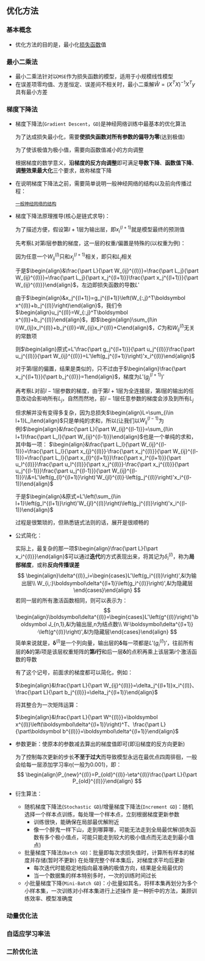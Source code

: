## 优化方法

### 基本概念

- 优化方法的目的是，最小化[损失函数](./2_各类任务及常用损失函数.md)值

### 最小二乘法

- 最小二乘法针对以`MSE`作为损失函数的模型，适用于小规模线性模型
- 在误差项零均值、方差恒定、误差间不相关时，最小二乘解$\hat W=(X^TX)^{-1}X^Ty$具有最小方差

### 梯度下降法

- 梯度下降法(`Gradient Descent`，`GD`)是神经网络训练中最基本的优化算法

  为了达成损失最小化，需要**使损失函数对所有参数的偏导为零**(达到极值)

  为了使该极值为极小值，需要向函数值减小的方向调整

  根据梯度的数学意义，**沿梯度的反方向调整**即可满足**导数下降**、**函数值下降**、**调整效果最大化**三个要求，故称梯度下降

- 在说明梯度下降法之前，需要简单说明一般神经网络的结构以及前向传播过程：

  [`一般神经网络的结构`](./6_一般神经网络的原理.md)

- 梯度下降法原理推导(核心是链式求导)：

  为了描述方便，假设第$l+1$层为输出层，即$x_i^{(l+1)}$就是模型最终的预测值

  先考察$L$对第$l$层参数的梯度，这一层的权重/偏置是特殊的(以权重为例)：

  因为任意一个$W_{ij}^{(l)}$只和$x_j^{(l+1)}$相关，即只和$L_j$相关

  于是$\begin{align}&\frac{\part L}{\part W_{ij}^{(l)}}=\frac{\part L_j}{\part W_{ij}^{(l)}}=\frac{\part L_j}{\part x_j^{(l+1)}}\frac{\part x_j^{(l+1)}}{\part W_{ij}^{(l)}}\end{align}$，左边即损失函数的导数$L'$

  由于$\begin{align}&x_j^{(l+1)}=g_j^{(l+1)}\left(W_{:,j}^T\boldsymbol x^{(l)}+b_j^{(l)}\right)\end{align}$，我们令$\begin{align}u_j^{(l)}=W_{:,j}^T\boldsymbol x^{(l)}+b_j^{(l)}\end{align}$，即$\begin{align}\sum_{l\in l}W_{lj}x_l^{(l)}+b_j^{(l)}=W_{ij}x_i^{(l)}+C\end{align}$，$C$为和$W_{ij}^{(l)}$无关的常数项

  则$\begin{align}原式=L'\frac{\part g_j^{(l+1)}}{\part u_j^{(l)}}\frac{\part u_j^{(l)}}{\part W_{ij}^{(l)}}=L'\left(g_j^{(l+1)}\right)'x_i^{(l)}\end{align}$

  对于第$l$层的偏置，结果是类似的，只不过由于$\begin{align}\frac{\part x_j^{(l+1)}}{\part b_j^{(l)}}=1\end{align}$，梯度为$L'\left(g_j^{(l+1)}\right)'$

  再考察$L$对前$l-1$层参数的梯度，由于第$l+1$层为全连接层，第$l$层的输出的任意改动会影响所有$L_j$，自然而然地，前$l-1$层任意参数的梯度会涉及到所有$L_j$

  但求解并没有变得多复杂，因为总损失$\begin{align}L=\sum_{i\in l+1}L_i\end{align}$只是单纯的求和，所以(让我们以$W_{ij}^{(l-1)}$为例)$\begin{align}&\frac{\part L}{\part W_{ij}^{(l-1)}}=\sum_{l\in l+1}\frac{\part L_l}{\part W_{ij}^{(l-1)}}\end{align}$也是一个单纯的求和，其中每一项：
  $\begin{align}&\frac{\part L_l}{\part W_{ij}^{(l-1)}}=\frac{\part L_l}{\part x_{j}^{(l)}}·\frac{\part x_j^{(l)}}{\part W_{ij}^{(l-1)}}=\frac{\part L_l}{\part x_{l}^{(l+1)}}\frac{\part x_l^{(l+1)}}{\part u_l^{(l)}}\frac{\part u_l^{(l)}}{\part x_j^{(l)}}·\frac{\part x_j^{(l)}}{\part u_j^{(l-1)}}\frac{\part u_j^{(l-1)}}{\part W_{ij}^{(l-1)}}\\&=L'\left(g_{l}^{(l+1)}\right)'W_{jl}^{(l)}·\left(g_j^{(l)}\right)'x_i^{(l-1)}\end{align}$

  于是$\begin{align}&原式=L'\left(\sum_{l\in l+1}\left(g_l^{(l+1)}\right)'W_{jl}^{(l)}\right)\left(g_j^{(l)}\right)'x_i^{(l-1)}\end{align}$

  过程是很繁琐的，但熟悉链式法则的话，展开是很顺畅的

- 公式简化：

  实际上，最复杂的那一项$\begin{align}\frac{\part L}{\part x_i^{(l)}}\end{align}$可以通过**迭代**的方式表现出来，将其记为$\delta_i^{(l)}$，称为**局部梯度**，或称**反向传播误差**
  $$
  \begin{align}\delta^{(l)}_i=\begin{cases}L'\left(g_i^{(l)}\right)',&l为输出层\\ W_{i,:}\boldsymbol\delta^{(l+1)}\left(g_i^{(l)}\right)',&l为隐藏层\end{cases}\end{align}
  $$
  若同一层的所有激活函数相同，则可以表示为：
  $$
  \begin{align}\boldsymbol\delta^{(l)}=\begin{cases}L'\left(g^{(l)}\right)'\boldsymbol J_{n,1},&l为输出层,n为结点数\\ W·\boldsymbol\delta^{(l+1)}·\left(g^{(l)}\right)',&l为隐藏层\end{cases}\end{align}
  $$
  简单来说就是，$\boldsymbol\delta^{(l)}$是一个列向量，输出层的$\boldsymbol\delta$每一项都是$L'\left(g_i^{(l)}\right)'$，往前所有层的$\boldsymbol\delta$的第$i$项是该层权重矩阵的**第$i$行**和后一层$\boldsymbol\delta$的点积再乘上该层第$i$个激活函数的导数

  有了这个记号，前面求的梯度都可以简化，例如：

  $\begin{align}&\frac{\part L}{\part W_{ij}^{(l)}}=\delta_j^{(l+1)}x_i^{(l)}、\frac{\part L}{\part b_j^{(l)}}=\delta_j^{(l+1)}\end{align}$

  将其整合为一次矩阵运算：

  $\begin{align}&\frac{\part L}{\part W^{(l)}}=\boldsymbol x^{(l)}\left(\boldsymbol\delta^{(l+1)}\right)^T、\frac{\part L}{\part\boldsymbol b^{(l)}}=\boldsymbol\delta^{(l+1)}\end{align}$

- 参数更新：使原本的参数减去算出的梯度值即可(即沿梯度的反方向更新)

  为了控制每次更新的步长**不至于过大**而导致模型永远在最优点四周徘徊，一般会给每一层添加学习率$\eta$(一般为$0.001$)，即：
  $$
  \begin{align}P_{new}^{(l)}=P_{old}^{(l)}-\eta^{(l)}\frac{\part L}{\part P_{old}^{(l)}}\end{align}
  $$

- 衍生算法：

  - 随机梯度下降法(`Stochastic GD`)/增量梯度下降法(`Increment GD`)：随机选择一个样本点训练，每处理一个样本点，立刻根据梯度更新参数
    - 训练很快，能确保在局部最优解附近
    - 像一个醉鬼一样下山，走到哪算哪，可能无法走到全局最优解(损失函数有多个极小值点，可能只能走到较大的极小值点而无法走到最小值点)
  - 批量梯度下降法(`Batch GD`)：批量即每次求损失值时，计算所有样本的梯度并存储(暂时不更新)
    在处理完整个样本集后，对梯度求平均后更新
    - 每次迭代时能稳定地指向最准确的极值方向，结果是全局最优的
    - 当一个数据集的样本特别多时，一次的训练时间过长
  - 小批量梯度下降(`Mini-Batch GD`)：小批量如其名，将样本集再划分为多个小样本集，一次训练对小样本集进行上述操作
    是一种折中的方法，兼顾训练效率、模型准确度


### 动量优化法

### 自适应学习率法

### 二阶优化法



